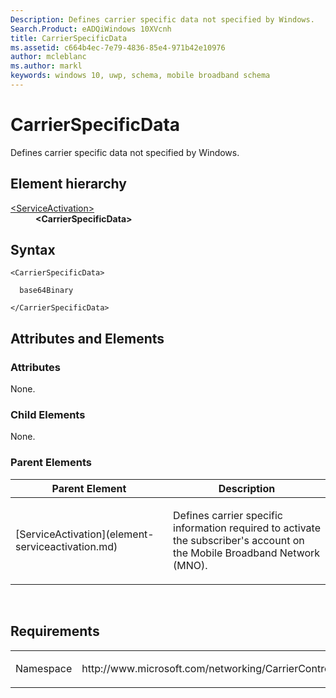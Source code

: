 ```yaml
---
Description: Defines carrier specific data not specified by Windows.
Search.Product: eADQiWindows 10XVcnh
title: CarrierSpecificData
ms.assetid: c664b4ec-7e79-4836-85e4-971b42e10976
author: mcleblanc
ms.author: markl
keywords: windows 10, uwp, schema, mobile broadband schema
---
```


# CarrierSpecificData


Defines carrier specific data not specified by Windows.

## Element hierarchy

<dl>
<dt><a href="element-serviceactivation.md">&lt;ServiceActivation&gt;</a></dt>
<dd><b>&lt;CarrierSpecificData&gt;</b></dd>
</dl>

## Syntax

``` syntax
<CarrierSpecificData>

  base64Binary

</CarrierSpecificData>
```

## Attributes and Elements


### Attributes

None.

### Child Elements

None.

### Parent Elements

<table>
<colgroup>
<col width="50%" />
<col width="50%" />
</colgroup>
<thead>
<tr class="header">
<th>Parent Element</th>
<th>Description</th>
</tr>
</thead>
<tbody>
<tr class="odd">
<td>[ServiceActivation](element-serviceactivation.md)</td>
<td><p>Defines carrier specific information required to activate the subscriber's account on the Mobile Broadband Network (MNO).</p></td>
</tr>
</tbody>
</table>

 

## Requirements

<table>
<colgroup>
<col width="50%" />
<col width="50%" />
</colgroup>
<tbody>
<tr class="odd">
<td><p>Namespace</p></td>
<td><p>http://www.microsoft.com/networking/CarrierControl/WWAN/v1</p></td>
</tr>
</tbody>
</table>

 

 




